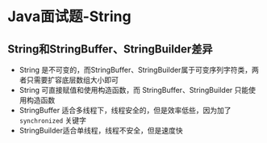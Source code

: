# Java面试题-String

## String和StringBuffer、StringBuilder差异

- String 是不可变的，而StringBuffer、StringBuilder属于可变序列字符类，两者只需要扩容底层数组大小即可
- String 可直接赋值和使用构造函数，而 StringBuffer、StringBuilder 只能使用构造函数
- StringBuffer 适合多线程下，线程安全的，但是效率低些，因为加了 `synchronized` 关键字
- StringBuilder适合单线程，线程不安全，但是速度快
